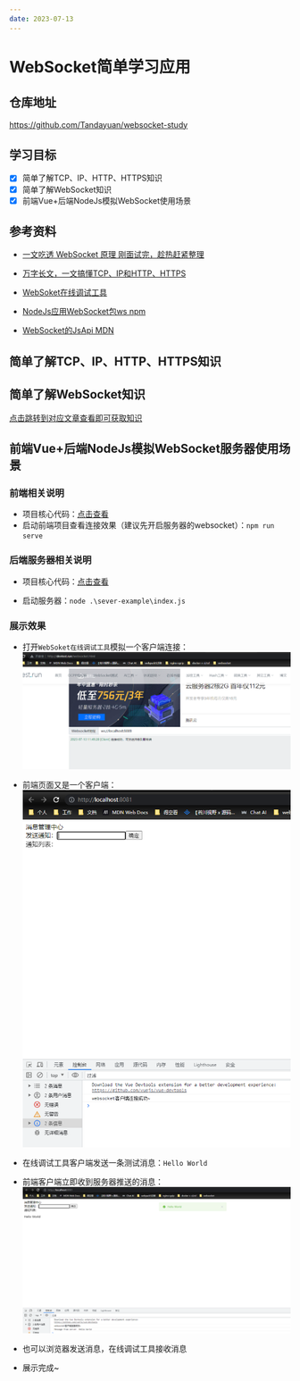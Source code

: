 ```yaml
---
date: 2023-07-13
---
```

# WebSocket简单学习应用

## 仓库地址
https://github.com/Tandayuan/websocket-study

## 学习目标

- [x] 简单了解TCP、IP、HTTP、HTTPS知识
- [x] 简单了解WebSocket知识
- [x] 前端Vue+后端NodeJs模拟WebSocket使用场景

## 参考资料

+ [一文吃透 WebSocket 原理 刚面试完，趁热赶紧整理](https://juejin.cn/post/7020964728386093093#heading-3)

+ [万字长文，一文搞懂TCP、IP和HTTP、HTTPS](https://zhuanlan.zhihu.com/p/128000072)

+ [WebSoket在线调试工具](http://devtest.run/websocket.html)
+ [NodeJs应用WebSocket包ws npm](https://www.npmjs.com/package/ws)
+ [WebSocket的JsApi MDN](https://developer.mozilla.org/zh-CN/docs/Web/API/WebSocket)

## 简单了解TCP、IP、HTTP、HTTPS知识

## 简单了解WebSocket知识

<a href="#参考资料">点击跳转到对应文章查看即可获取知识</a>

## 前端Vue+后端NodeJs模拟WebSocket服务器使用场景

### 前端相关说明

+ 项目核心代码：[点击查看](./client-example/src/components/xiaoxi.vue)
+ 启动前端项目查看连接效果（建议先开启服务器的websocket）：`npm run serve`

### 后端服务器相关说明

+ 项目核心代码：[点击查看](./sever-example/index.js)

+ 启动服务器：`node .\sever-example\index.js`

### 展示效果

+ 打开`WebSoket在线调试工具`模拟一个客户端连接：![image-20230713115831015](images/Readme/image-20230713115831015.png)

+ 前端页面又是一个客户端：![image-20230713115850376](images/Readme/image-20230713115850376.png)

+ 在线调试工具客户端发送一条测试消息：`Hello World`
+ 前端客户端立即收到服务器推送的消息：![image-20230713115952180](images/Readme/image-20230713115952180.png)

+ 也可以浏览器发送消息，在线调试工具接收消息
+ 展示完成~